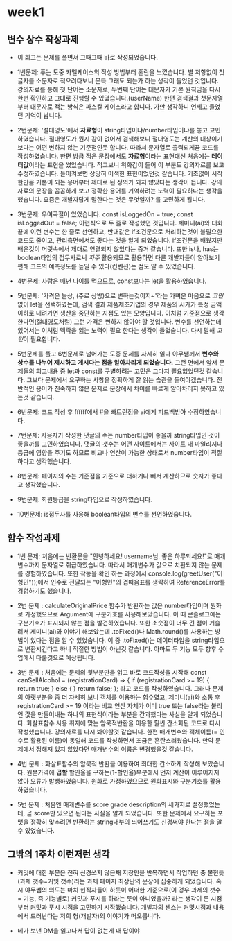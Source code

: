 # week1

## 변수 상수 작성과제

- 이 회고는 문제를 풀면서 그때그때 바로 작성되었습니다.

- 1번문제: 푸는 도중 카멜케이스의 작성 방법부터 혼란을 느꼈습니다. 별 저항없이 첫글자를 소문자로 적으려다보니 문득 그래도 되는가 하는 생각이 들었던 것입니다. 강의자료를 통해 첫 단어는 소문자로, 두번째 단어는 대문자가 기본 원칙임을 다시 한번 확인하고 그대로 진행할 수 있었습니다.(userName) 한편 검색결과 첫문자열부터 대문자로 적는 방식은 파스칼 케이스라고 합니다. 가만 생각하니 언제고 들었던 기억이 납니다.

- 2번문제: '절대영도'에서 **자료형**이 string타입이냐/number타입이냐를 놓고 고민하였습니다. 절대영도가 뭔지 감이 없어서 검색해보니 절대영도는 계산의 대상이기 보다는 어떤 변하지 않는 기준점인듯 합니다. 따라서 문자열로 출력되게끔 코드를 작성하였습니다. 한편 방금 적은 문장에서도 **자료형**이라는 표현대신 처음에는 **데이터값**이라는 표현을 썼었습니다. 적고보니 위화감이 들어 이 부분도 강의자료를 보고 수정하였습니다. 돌이켜보면 상당히 어색한 표현이었던것 같습니다. 기초없이 시작한만큼 기본이 되는 용어부터 제대로 된 정의가 되지 않았다는 생각이 듭니다. 강의자료의 문장을 꼼꼼하게 보고 정확한 용어를 기억하려는 노력이 필요하다는 생각을 했습니다. 요즘은 개발자답게 말한다는 것은 무엇일까? 를 고민하게 됩니다.

- 3번문제: 우여곡절이 있었습니다.
  const isLoggedOn = true;
  const isLoggedOut = false;
  이런식으로 두 줄로 작성했던 것입니다. 제미니(ai)와 대화끝에 이런 변수는 한 줄로 선언하고, 반대값은 if조건문으로 처리하는것이 불필요한 코드도 줄이고, 관리측면에서도 좋다는 것을 알게 되었습니다. if조건문을 배웠지만 배운것이 머릿속에서 제대로 연결되지 않았다는 증거 같습니다. 또한 is나, has는 boolean타입의 접두사로써 _자주_ 활용되므로 활용하면 다른 개발자들이 알아보기 편해 코드의 예측정도를 높일 수 있다(컨벤션)는 점도 알 수 있었습니다.

- 4번문제: 사람은 매년 나이를 먹으므로, const보다는 let을 활용하였습니다.

- 5번문제: '가격은 늘상, (주로 상방)으로 변하는것이지~'라는 가벼운 마음으로 *고민*없이 let을 선택하였는데, 검색 결과 제품제조기업의 경우 제품의 시가가 특정 금액 이하로 내려가면 생산을 중단하는 지점도 있는 모양입니다. 이처럼 기준점으로 생각한다면(절대영도처럼) 그런 가격은 변하지 않아야 할 것입니다. 변수를 선언하는데 있어서는 이처럼 맥락을 읽는 노력이 필요 한다는 생각이 들었습니다. 다시 말해 *고민*이 필요합니다.

- 5번문제를 풀고 6번문제로 넘어가는 도중 문제를 자세히 읽다 야무쌤께서 **변수와 상수를 나누어 제시하고 계시다는 점을 알아차리게 되었습니다.** 그런 면에서 앞서 문제들의 회고내용 중 let과 const를 구별하려는 고민은 그다지 필요없었던것 같습니다. 그보다 문제에서 요구하는 사항을 정확하게 잘 읽는 습관을 들여야겠습니다. 전반적인 용어가 친숙하지 않은 문제로 문장에서 차이를 빠르게 알아차리지 못하고 있는것 같습니다.

- 6번문제: 코드 작성 후 ffffff에서 #을 빠트린점을 ai에게 피드백받아 수정하였습니다.

- 7번문제: 사용자가 작성한 댓글의 수는 number타입이 좋을까 string타입인 것이 좋을까를 고민하였습니다. 댓글의 갯수는 어떤 사이트에서는 사이트 내 마일리지나 등급에 영향을 주기도 하므로 비교나 연산이 가능한 상태로서 number타입이 적절하다고 생각했습니다.

- 8번문제: 페이지의 수는 기준점을 기준으로 더하거나 빼서 계산하므로 숫자가 좋다고 생각했습니다.

- 9번문제: 회원등급을 string타입으로 작성하였습니다.

- 10번문제: is접두사를 사용해 boolean타입의 변수를 선언하였습니다.

## 함수 작성과제

- 1번 문제:
  처음에는 반환문을 "안녕하세요! username님. 좋은 하루되세요!"로 매개변수까지 문자열로 취급하였습니다. 따라서 매개변수가 값으로 치환되지 않는 문제를 경험하였습니다.
  또한 작동을 확인 하는 과정에서 console.log(greetUser("이형민"));에서 인수로 전달되는 "이형민"의 겹따옴표를 생략하여 ReferenceError를 경험하기도 했습니다.

- 2번 문제 :
  calculateOriginalPrice 함수가 반환하는 값은 number타입이며 원화로 가정했으므로 Argument에 구분기호를 사용해보았습니다. 이 때 콘솔로그에는 구분기호가 표시되지 않는 점을 발견하였습니다. 또한 소숫점이 너무 긴 점이 거슬려서 제미니(ai)와 이야기 해보았는데 .toFixed()나 Math.round()를 사용하는 방법이 있다는 점을 알 수 있었습니다. 이 중 .toFixed()는 데이터타입을 string타입으로 변환시킨다고 하니 적절한 방법이 아닌것 같습니다. 아마도 두 기능 모두 향후 수업에서 다룰것으로 예상됩니다.

- 3번 문제 : 처음에는 문제의 윗부분만을 읽고 바로 코드작성을 시작해
  const canSellAlcohol = (registrationCard) => {
  if (registrationCard >= 19) {
  return true;
  } else {
  }
  return false;
  };
  라고 코드를 작성하였습니다. 그러나 문제의 아랫부분을 좀 더 자세히 보니 객체를 이용하는 함수였고, 제미니(ai)와 소통 후 registrationCard >= 19 이라는 비교 연산 자체가 이미 true 또는 false라는 불리언 값을 만들어내는 하나의 표현식이라는 부분을 간과했다는 사실을 알게 되었습니다. 화살표함수 사용 취지에 맞는 암묵적반환을 이용한 훨씬 간소화된 코드로 다시 작성했습니다. 강의자료를 다시 봐야할것 같습니다. 한편 매개변수와 객체이름(= 인수로 활용된 이름)이 동일해 코드를 작성하면서 조금은 혼란스러웠습니다. 만약 문제에서 정해져 있지 않았다면 매개변수의 이름은 변경했을것 같습니다.

- 4번 문제 : 화살표함수의 암묵적 반환을 이용하여 최대한 간소하게 작성해 보았습니다. 원본가격에 **곱할** 할인율을 구하는(1-할인율)부분에서 먼저 계산이 이루어지지 않아 오류가 발생하였습니다. 원화로 가정하였으므로 원화표시와 구분기호를 활용하였습니다.

- 5번 문제 : 처음엔 매개변수를 score grade description의 세가지로 설정했었는데, 곧 score만 있으면 된다는 사실을 알게 되었습니다. 또한 문제에서 요구하는 포맷을 정확히 맞추려면 반환하는 string내부의 띄어쓰기도 신경써야 한다는 점을 알 수 있었습니다.

## 그밖의 1주차 이런저런 생각

- 커밋에 대한 부분은 전혀 신경쓰지 않은채 저장만을 반복하면서 작업하던 중 불현듯 (과제 갯수=커밋 갯수)라는 과제 페이지 최상단의 문장에 집중하게 되었습니다. 혹시 야무쌤의 의도는 마치 현직자들이 하듯이 어떠한 기준으로(이 경우 과제의 갯수 = 기능, 즉 기능별로) 커밋과 푸시를 하라는 뜻이 아니었을까? 라는 생각이 든 시점부터 커밋과 푸시 시점을 고민하기 시작했습니다. 개발자의 센스는 커밋시점과 내용에서 드러난다는 저희 형(개발자)의 이야기가 떠오릅니다.

- 네가 보낸 DM을 읽고나서 답이 없는게 내 답이야
